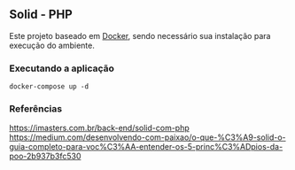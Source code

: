 ## Solid - PHP

Este projeto baseado em [Docker](https://www.docker.com/), sendo necessário sua instalação para execução do ambiente.


### Executando a aplicação
```
docker-compose up -d
```

### Referências
https://imasters.com.br/back-end/solid-com-php
https://medium.com/desenvolvendo-com-paixao/o-que-%C3%A9-solid-o-guia-completo-para-voc%C3%AA-entender-os-5-princ%C3%ADpios-da-poo-2b937b3fc530
